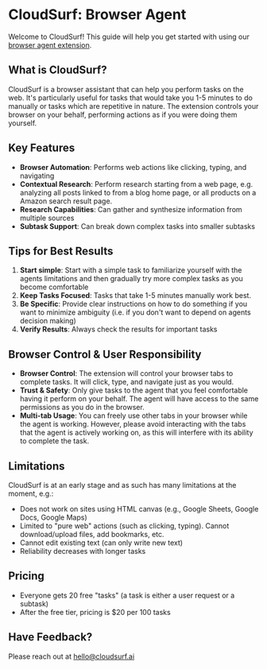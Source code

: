 # CloudSurf: Browser Agent

Welcome to CloudSurf! This guide will help you get started with using our [browser agent extension](https://chromewebstore.google.com/detail/gcelmghkopoeedfdnkegljogpbdcfplm?utm_source=item-share-cb).

## What is CloudSurf?

CloudSurf is a browser assistant that can help you perform tasks on the web. It's particularly useful for tasks that would take you 1-5 minutes to do manually or tasks which are repetitive in nature. The extension controls your browser on your behalf, performing actions as if you were doing them yourself.

## Key Features

- **Browser Automation**: Performs web actions like clicking, typing, and navigating
- **Contextual Research**: Perform research starting from a web page, e.g. analyzing all posts linked to from a blog home page, or all products on a Amazon search result page.
- **Research Capabilities**: Can gather and synthesize information from multiple sources
- **Subtask Support**: Can break down complex tasks into smaller subtasks

## Tips for Best Results

1. **Start simple**: Start with a simple task to familiarize yourself with the agents limitations and then gradually try more complex tasks as you become comfortable
2. **Keep Tasks Focused**: Tasks that take 1-5 minutes manually work best.
3. **Be Specific**: Provide clear instructions on how to do something if you want to minimize ambiguity (i.e. if you don't want to depend on agents decision making)
4. **Verify Results**: Always check the results for important tasks

## Browser Control & User Responsibility

- **Browser Control**: The extension will control your browser tabs to complete tasks. It will click, type, and navigate just as you would.
- **Trust & Safety**: Only give tasks to the agent that you feel comfortable having it perform on your behalf. The agent will have access to the same permissions as you do in the browser.
- **Multi-tab Usage**: You can freely use other tabs in your browser while the agent is working. However, please avoid interacting with the tabs that the agent is actively working on, as this will interfere with its ability to complete the task.

## Limitations

CloudSurf is at an early stage and as such has many limitations at the moment, e.g.:

- Does not work on sites using HTML canvas (e.g., Google Sheets, Google Docs, Google Maps)
- Limited to "pure web" actions (such as clicking, typing). Cannot download/upload files, add bookmarks, etc.
- Cannot edit existing text (can only write new text)
- Reliability decreases with longer tasks

## Pricing

- Everyone gets 20 free "tasks" (a task is either a user request or a subtask)
- After the free tier, pricing is $20 per 100 tasks

## Have Feedback?

Please reach out at hello@cloudsurf.ai
